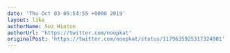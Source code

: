 ```yaml
---
date: 'Thu Oct 03 05:54:55 +0000 2019'
layout: like
authorName: Suz Hinton
authorUrl: 'https://twitter.com/noopkat'
originalPost: 'https://twitter.com/noopkat/status/1179635925317324801'
---
```

